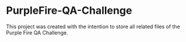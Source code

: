 # PurpleFire-QA-Challenge
This project was created with the intention to store all related files of the Purple Fire QA Challenge.
